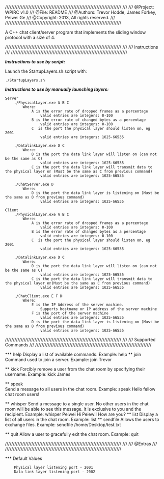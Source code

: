 ///////////////////////////////////////////////////////////////////////////
///
/// @Project: WPIRC v1.0
/// @File: README
/// @Authors: Trevor Hodde, James Forkey, Peiwei Ge
/// @Copyright: 2013, All rights reserved.
///
///////////////////////////////////////////////////////////////////////////

A C++ chat client/server program that implements the sliding window protocol 
with a size of 4. 


///////////////////////////////////////////////////////////////////////////
///
/// Instructions
///
///////////////////////////////////////////////////////////////////////////

***Instructions to use by script:***

Launch the StartupLayers.sh script with:

    ./StartupLayers.sh

***Instructions to use by manually launching layers:***

    Server
        ./PhysicalLayer.exe A B C
            Where:
                A is the error rate of dropped frames as a percentage
                    valid entries are integers: 0-100
                B is the error rate of changed bytes as a percentage
                    valid entries are integers: 0-100
                C  is the port the physical layer should listen on, eg 2001
                    valid entries are integers: 1025-66535
    
        ./DatalinkLayer.exe D C
            Where:
                D is the port the data link layer will listen on (can not be the same as C)
                    valid entries are integers: 1025-66535
                C is the port the data link layer will transmit data to the physical layer on (Must be the same as C from previous command)
                    valid entries are integers: 1025-66535

        ./ChatServer.exe D
            Where:
                D is the port the data link layer is listening on (Must be the same as D from previous command)
                    valid entries are integers: 1025-66535

    Client
        ./PhysicalLayer.exe A B C
            Where:
                A is the error rate of dropped frames as a percentage
                    valid entries are integers: 0-100
                B is the error rate of changed bytes as a percentage
                    valid entries are integers: 0-100
                C  is the port the physical layer should listen on, eg 2001
                    valid entries are integers: 1025-66535
    
        ./DatalinkLayer.exe D C
            Where:
                D is the port the data link layer will listen on (can not be the same as C)
                    valid entries are integers: 1025-66535
                C is the port the data link layer will transmit data to the physical layer on(Must be the same as C from previous command)
                    valid entries are integers: 1025-66535
        
        ./ChatClient.exe E F D
            Where:
                E is the IP Address of the server machine.
                    Supports hostname or IP address of the server machine
                F is the port of the server machine
                    valid entries are integers: 1025-66535
                D is the port the data link layer is listening on (Must be the same as D from previous command)
                    valid entries are integers: 1025-66535

///////////////////////////////////////////////////////////////////////////
/// 
/// Supported Commands
/// 
///////////////////////////////////////////////////////////////////////////

*** help 
         Display a list of available commands.
         Example:
            help 
**  join 
        Command used to join a server.
        Example: 
            join Trevor
    
**  kick
        Forcibly remove a user from the chat room by specifying their username.
        Example:
            kick James
                    
**  speak    
        Send a message to all users in the chat room.
        Example:
            speak Hello fellow chat room users!

**  whisper
        Send a message to a single user.  No other users in the chat room will be able
        to see this message.  It is exclusive to you and the recipient.
        Example:
            whisper Peiwei Hi Peiewi! How are you?
**  list
        Display a list of all users in the chat room.
        Example:
            list
**  sendfile
	Allows the users to exchange files.
	Example:
		sendfile /home/Desktop/test.txt

**  quit
        Allow a user to gracefully exit the chat room.
        Example:
            quit
 
///////////////////////////////////////////////////////////////////////////
///
/// @Extras
///
///////////////////////////////////////////////////////////////////////////

*** Default Values

        Physical layer listening port - 2001
        Data link layer listening port - 2002

